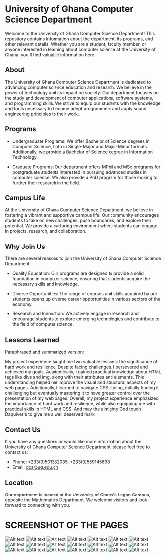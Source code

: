 # University of Ghana Computer Science Department
Welcome to the University of Ghana Computer Science Department! This repository contains information about the department, its programs, and other relevant details. Whether you are a student, faculty member, or anyone interested in learning about computer science at the University of Ghana, you'll find valuable information here.

## About
The University of Ghana Computer Science Department is dedicated to advancing computer science education and research. We believe in the power of technology and its impact on society. Our department focuses on the study and development of computer applications, software systems, and programming skills. We strive to equip our students with the knowledge and tools necessary to become adept programmers and apply sound engineering principles to their work.

## Programs

- Undergraduate Programs: We offer Bachelor of Science degrees in Computer Science, both in Single-Major and Major-Minor formats. Additionally, we provide a Bachelor of Science degree in Information Technology.

- Graduate Programs: Our department offers MPhil and MSc programs for postgraduate students interested in pursuing advanced studies in computer science. We also provide a PhD program for those looking to further their research in the field.

## Campus Life

At the University of Ghana Computer Science Department, we believe in fostering a vibrant and supportive campus life. Our community encourages students to take on new challenges, push boundaries, and explore their potential. We provide a nurturing environment where students can engage in projects, research, and collaboration.

## Why Join Us

There are several reasons to join the University of Ghana Computer Science Department:

- Quality Education: Our programs are designed to provide a solid foundation in computer science, ensuring that students acquire the necessary skills and knowledge.

- Diverse Opportunities: The range of courses and skills acquired by our students opens up diverse career opportunities in various sectors of the economy.

- Research and Innovation: We actively engage in research and encourage students to explore emerging technologies and contribute to the field of computer science.

## Lessons Learned

Paraphrased and summarized version:

My project experience taught me two valuable lessons: the significance of hard work and resilience. Despite facing challenges, I persevered and achieved my goals. Academically, I gained practical knowledge about HTML tags like divs and img, along with their attributes and elements. This understanding helped me improve the visual and structural aspects of my web pages. Additionally, I learned to navigate CSS styling, initially finding it challenging but eventually mastering it to have greater control over the presentation of my web pages. Overall, my project experience emphasized the importance of hard work and resilience, while also equipping me with practical skills in HTML and CSS. And may the almighty God touch Daquiver's to give me a well deserved mark

## Contact Us

If you have any questions or would like more information about the University of Ghana Computer Science Department, please feel free to contact us:

- Phone: +233(0)501382035, +233(0)559145698
- Email: dcs@ug.edu.gh

## Location

Our department is located at the University of Ghana's Legon Campus, opposite the Mathematics Department. We welcome visitors and look forward to connecting with you.
# SCREENSHOT OF THE PAGES
![Alt text](pictures/map.png)
![Alt text](pictures/nss/IMG-20231128-WA0051.jpg)
![Alt text](<pictures/Screenshot (33).png>)
![Alt text](<pictures/Screenshot (35).png>)
![Alt text](<pictures/kk/Screenshot (39).png>) 
![Alt text](<pictures/kk/Screenshot (40).png>) 
![Alt text](<pictures/kk/Screenshot (41).png>) 
![Alt text](<pictures/kk/Screenshot (42).png>)
![Alt text](<pictures/kk/Screenshot (43).png>) 
![Alt text](<pictures/kk/Screenshot (44).png>) 
![Alt text](<pictures/kk/Screenshot (45).png>) 
![Alt text](<pictures/kk/Screenshot (46).png>) 
![Alt text](<pictures/kk/Screenshot (47).png>) 
![Alt text](<pictures/kk/Screenshot (48).png>) 
![Alt text](<pictures/kk/Screenshot (49).png>) 
![Alt text](<pictures/kk/Screenshot (50).png>) 
![Alt text](<pictures/kk/Screenshot (51).png>) 
![Alt text](<pictures/kk/Screenshot (52).png>) 
![Alt text](<pictures/kk/Screenshot (53).png>) 
![Alt text](<pictures/kk/Screenshot (54).png>) 
![Alt text](<pictures/kk/Screenshot (55).png>)